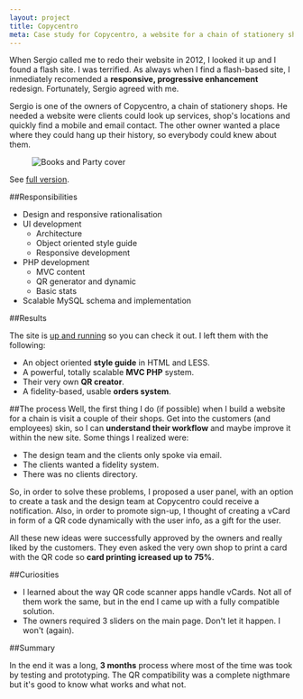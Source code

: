 ```yaml
---
layout: project
title: Copycentro
meta: Case study for Copycentro, a website for a chain of stationery shops with a big QR code integration
---
```


When Sergio called me to redo their website in 2012, I looked it up and I found a flash site. I was terrified. As always when I find a flash-based site, I inmediately recomended a **responsive, progressive enhancement** redesign. Fortunately, Sergio agreed with me. 

Sergio is one of the owners of Copycentro, a chain of stationery shops. He needed a website were clients could look up services, shop's locations and quickly find a mobile and email contact. The other owner wanted a place where they could hang up their history, so everybody could knew about them.

<figure>
<picture>
	<!--[if IE 9]><video style="display: none;"><![endif]-->
	<source srcset="/images/cover/large/copycentro.jpg" media="(min-width: 1100px)">
	<source srcset="/images/cover/big/copycentro.jpg, /images/cover/large/copycentro.jpg 2x" media="(min-width: 400px)">
	<source srcset="/images/cover/small/copycentro.jpg, /images/cover/medium/copycentro.jpg 2x">
	<!--[if IE 9]></video><![endif]-->
	<img srcset="/images/cover/small/copycentro.jpg, /images/cover/medium/copycentro.jpg 2x" alt="Books and Party cover">
</picture>
</figure>
<figcaption>
	See <a target="_blank" href="/images/cover/enormous/copycentro.jpg">full version</a>.
</figcaption>

##Responsibilities

- Design and responsive rationalisation
- UI development
	- Architecture
	- Object oriented style guide
	- Responsive development
- PHP development
	- MVC content
	- QR generator and dynamic
	- Basic stats
- Scalable MySQL schema and implementation


##Results

The site is [up and running](http://copycentro.com) so you can check it out. I left them with the following:

- An object oriented **style guide** in HTML and LESS.
- A powerful, totally scalable **MVC PHP** system.
- Their very own **QR creator**.
- A fidelity-based, usable **orders system**.


##The process
Well, the first thing I do (if possible) when I build a website for a chain is visit a couple of their shops. Get into the customers (and employees) skin, so I can **understand their workflow**
 and maybe improve it within the new site. Some things I realized were:

- The design team and the clients only spoke via email.
- The clients wanted a fidelity system.
- There was no clients directory.

So, in order to solve these problems, I proposed a user panel, with an option to create a task and the design team at Copycentro could receive a notification. Also, in order to promote sign-up, I thought of creating a vCard in form of a QR code dynamically with the user info, as a gift for the user.

All these new ideas were successfully approved by the owners and really liked by the customers. They even asked the very own shop to print a card with the QR code so **card printing icreased up to 75%**. 


##Curiosities
- I learned about the way QR code scanner apps handle vCards. Not all of them work the same, but in the end I came up with a fully compatible solution.
- The owners required 3 sliders on the main page. Don't let it happen. I won't (again).


##Summary

In the end it was a long, **3 months** process where most of the time was took by testing and prototyping. The QR compatibility was a complete nigthmare but it's good to know what works and what not.


